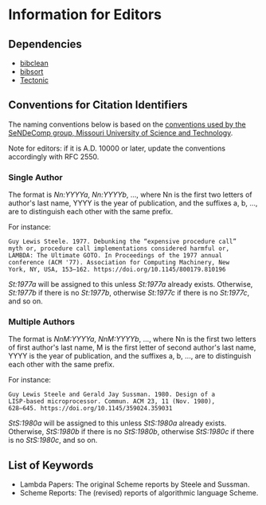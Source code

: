 # Information for Editors

## Dependencies

- [bibclean](https://ctan.org/pkg/bibclean)
- [bibsort](https://ctan.org/pkg/bibsort)
- [Tectonic](https://tectonic-typesetting.github.io/)

## Conventions for Citation Identifiers

The naming conventions below is based on the [conventions used by the SeNDeComp
group, Missouri University of Science and Technology][conv].

Note for editors: if it is A.D. 10000 or later, update the conventions
accordingly with RFC 2550.

[conv]: https://web.mst.edu/~sendecomp/docs/conventions_for_bibtex.pdf

### Single Author

The format is *Nn:YYYYa*, *Nn:YYYYb*, ..., where Nn is the first two letters of
author's last name, YYYY is the year of publication, and the suffixes a, b, ...,
are to distinguish each other with the same prefix.

For instance:

    Guy Lewis Steele. 1977. Debunking the “expensive procedure call”
    myth or, procedure call implementations considered harmful or,
    LAMBDA: The Ultimate GOTO. In Proceedings of the 1977 annual
    conference (ACM '77). Association for Computing Machinery, New
    York, NY, USA, 153–162. https://doi.org/10.1145/800179.810196

*St:1977a* will be assigned to this unless *St:1977a* already exists.
Otherwise, *St:1977b* if there is no *St:1977b*, otherwise *St:1977c* if there
is no *St:1977c*, and so on.

### Multiple Authors

The format is *NnM:YYYYa*, *NnM:YYYYb*, ..., where Nn is the first two letters
of first author's last name, M is the first letter of second author's last name,
YYYY is the year of publication, and the suffixes a, b, ..., are to distinguish
each other with the same prefix.

For instance:

    Guy Lewis Steele and Gerald Jay Sussman. 1980. Design of a
    LISP-based microprocessor. Commun. ACM 23, 11 (Nov. 1980),
    628–645. https://doi.org/10.1145/359024.359031

*StS:1980a* will be assigned to this unless *StS:1980a* already exists.
Otherwise, *StS:1980b* if there is no *StS:1980b*, otherwise *StS:1980c* if
there is no *StS:1980c*, and so on.

## List of Keywords

- Lambda Papers: The original Scheme reports by Steele and Sussman.
- Scheme Reports: The (revised) reports of algorithmic language Scheme.
